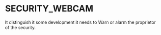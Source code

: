 # SECURITY_WEBCAM
It distinguish it some development it needs to Warn or alarm the proprietor of the security.
